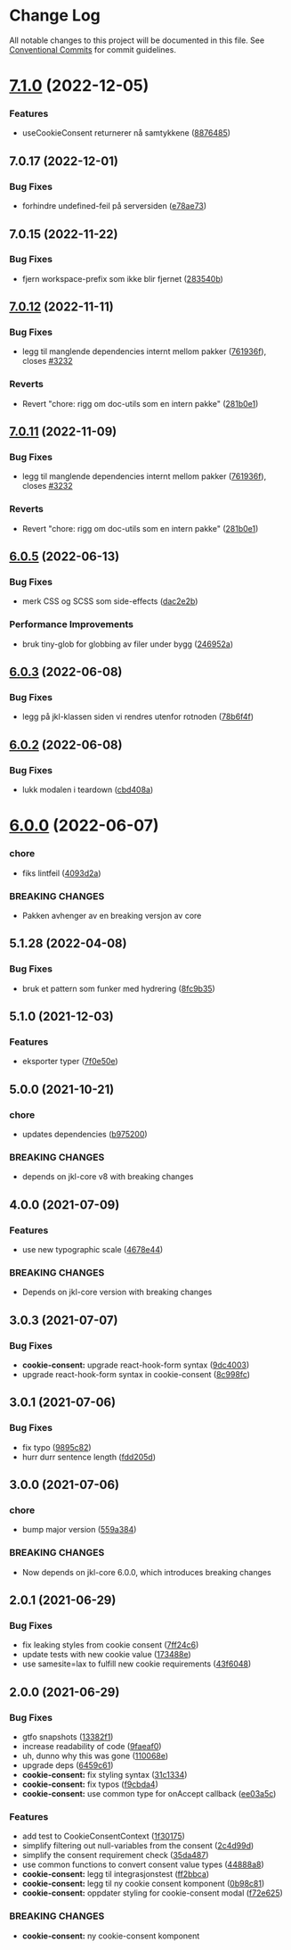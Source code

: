 # Change Log

All notable changes to this project will be documented in this file.
See [Conventional Commits](https://conventionalcommits.org) for commit guidelines.

# [7.1.0](https://github.com/fremtind/jokul/compare/@fremtind/jkl-cookie-consent-react@7.0.17...@fremtind/jkl-cookie-consent-react@7.1.0) (2022-12-05)

### Features

-   useCookieConsent returnerer nå samtykkene ([8876485](https://github.com/fremtind/jokul/commit/88764857a40b329c03663591328b5675eb15abc2))

## 7.0.17 (2022-12-01)

### Bug Fixes

-   forhindre undefined-feil på serversiden ([e78ae73](https://github.com/fremtind/jokul/commit/e78ae736af43d671a17707c0e18fbd8dbf3bef67))

## 7.0.15 (2022-11-22)

### Bug Fixes

-   fjern workspace-prefix som ikke blir fjernet ([283540b](https://github.com/fremtind/jokul/commit/283540b45f1fe557168eede3ca3637077a10a15b))

## [7.0.12](https://github.com/fremtind/jokul/compare/@fremtind/jkl-cookie-consent-react@7.0.10...@fremtind/jkl-cookie-consent-react@7.0.12) (2022-11-11)

### Bug Fixes

-   legg til manglende dependencies internt mellom pakker ([761936f](https://github.com/fremtind/jokul/commit/761936ff2ecdf7338dcddb7f33e984f229cef48b)), closes [#3232](https://github.com/fremtind/jokul/issues/3232)

### Reverts

-   Revert "chore: rigg om doc-utils som en intern pakke" ([281b0e1](https://github.com/fremtind/jokul/commit/281b0e1d7f0c6b077da45c7dd9f98a6fb218675a))

## [7.0.11](https://github.com/fremtind/jokul/compare/@fremtind/jkl-cookie-consent-react@7.0.10...@fremtind/jkl-cookie-consent-react@7.0.11) (2022-11-09)

### Bug Fixes

-   legg til manglende dependencies internt mellom pakker ([761936f](https://github.com/fremtind/jokul/commit/761936ff2ecdf7338dcddb7f33e984f229cef48b)), closes [#3232](https://github.com/fremtind/jokul/issues/3232)

### Reverts

-   Revert "chore: rigg om doc-utils som en intern pakke" ([281b0e1](https://github.com/fremtind/jokul/commit/281b0e1d7f0c6b077da45c7dd9f98a6fb218675a))

## [6.0.5](https://github.com/fremtind/jokul/compare/@fremtind/jkl-cookie-consent-react@6.0.4...@fremtind/jkl-cookie-consent-react@6.0.5) (2022-06-13)

### Bug Fixes

-   merk CSS og SCSS som side-effects ([dac2e2b](https://github.com/fremtind/jokul/commit/dac2e2b5f4d1b31485821bf6ad8ec4c7c2769cca))

### Performance Improvements

-   bruk tiny-glob for globbing av filer under bygg ([246952a](https://github.com/fremtind/jokul/commit/246952ae75afe20bcf0d007a0a068b76b114f9a6))

## [6.0.3](https://github.com/fremtind/jokul/compare/@fremtind/jkl-cookie-consent-react@5.1.37...@fremtind/jkl-cookie-consent-react@6.0.3) (2022-06-08)

### Bug Fixes

-   legg på jkl-klassen siden vi rendres utenfor rotnoden ([78b6f4f](https://github.com/fremtind/jokul/commit/78b6f4f7769db5b27d429207a212da685fd1e407))

## [6.0.2](https://github.com/fremtind/jokul/compare/@fremtind/jkl-cookie-consent-react@6.0.1...@fremtind/jkl-cookie-consent-react@6.0.2) (2022-06-08)

### Bug Fixes

-   lukk modalen i teardown ([cbd408a](https://github.com/fremtind/jokul/commit/cbd408a9360454ce23149c0dcbf3499d9cd40c13))

# [6.0.0](https://github.com/fremtind/jokul/compare/@fremtind/jkl-cookie-consent-react@5.1.35...@fremtind/jkl-cookie-consent-react@6.0.0) (2022-06-07)

### chore

-   fiks lintfeil ([4093d2a](https://github.com/fremtind/jokul/commit/4093d2a2ae7bbe0d30de882b9f5d144e8e77cede))

### BREAKING CHANGES

-   Pakken avhenger av en breaking versjon av core

## 5.1.28 (2022-04-08)

### Bug Fixes

-   bruk et pattern som funker med hydrering ([8fc9b35](https://github.com/fremtind/jokul/commit/8fc9b35876fe89c56aab2eb5d3f28765181af8bb))

## 5.1.0 (2021-12-03)

### Features

-   eksporter typer ([7f0e50e](https://github.com/fremtind/jokul/commit/7f0e50ef491fc0ad9c3234cc12d992ebc6c8bce2))

## 5.0.0 (2021-10-21)

### chore

-   updates dependencies ([b975200](https://github.com/fremtind/jokul/commit/b97520045c02e4bcb44ebde159c60a7dff7f01d6))

### BREAKING CHANGES

-   depends on jkl-core v8 with breaking changes

## 4.0.0 (2021-07-09)

### Features

-   use new typographic scale ([4678e44](https://github.com/fremtind/jokul/commit/4678e4443e7009c5fcde2bfeb977d119aed6895f))

### BREAKING CHANGES

-   Depends on jkl-core version with breaking changes

## 3.0.3 (2021-07-07)

### Bug Fixes

-   **cookie-consent:** upgrade react-hook-form syntax ([9dc4003](https://github.com/fremtind/jokul/commit/9dc40034c233af8024d6f5e1467cc88d5fb69428))
-   upgrade react-hook-form syntax in cookie-consent ([8c998fc](https://github.com/fremtind/jokul/commit/8c998fce89979fd4864b5b46b27b957adb4e0e2a))

## 3.0.1 (2021-07-06)

### Bug Fixes

-   fix typo ([9895c82](https://github.com/fremtind/jokul/commit/9895c82e9383b3c2a24440727d920c9ab9408b96))
-   hurr durr sentence length ([fdd205d](https://github.com/fremtind/jokul/commit/fdd205d179a03765a37828a98b424ffff35f2742))

## 3.0.0 (2021-07-06)

### chore

-   bump major version ([559a384](https://github.com/fremtind/jokul/commit/559a384a5315931ad2ea7acc8328b383acbdbd8b))

### BREAKING CHANGES

-   Now depends on jkl-core 6.0.0, which introduces breaking changes

## 2.0.1 (2021-06-29)

### Bug Fixes

-   fix leaking styles from cookie consent ([7ff24c6](https://github.com/fremtind/jokul/commit/7ff24c6e54c3f41a6779fa450b8a84566eb58e60))
-   update tests with new cookie value ([173488e](https://github.com/fremtind/jokul/commit/173488ea4d25b5d2f37f1e6d227ee839b9e478f1))
-   use samesite=lax to fulfill new cookie requirements ([43f6048](https://github.com/fremtind/jokul/commit/43f6048d6d3e5f120a21b28c1670fc5d2864bf70))

## 2.0.0 (2021-06-29)

### Bug Fixes

-   gtfo snapshots ([13382f1](https://github.com/fremtind/jokul/commit/13382f192be2d64a8ed64097ea4ba74f1c80399b))
-   increase readability of code ([9faeaf0](https://github.com/fremtind/jokul/commit/9faeaf092a26d736b546c09e02e8cc175679af64))
-   uh, dunno why this was gone ([110068e](https://github.com/fremtind/jokul/commit/110068eff8d5ba6b3e2b329af97d9aabe39dd26f))
-   upgrade deps ([6459c61](https://github.com/fremtind/jokul/commit/6459c61d9a912a026734b7d66efe0cc8cfa91335))
-   **cookie-consent:** fix styling syntax ([31c1334](https://github.com/fremtind/jokul/commit/31c13346b627fc11578bc65f1e02a8663834bdab))
-   **cookie-consent:** fix typos ([f9cbda4](https://github.com/fremtind/jokul/commit/f9cbda4ad974d22e090cc9b6615600effdc0a8fc))
-   **cookie-consent:** use common type for onAccept callback ([ee03a5c](https://github.com/fremtind/jokul/commit/ee03a5c79320920a56a5042c5fa607afbe726590))

### Features

-   add test to CookieConsentContext ([1f30175](https://github.com/fremtind/jokul/commit/1f301751c9ed9ba4ccf9c01766dd2f826d9ad9e1))
-   simplify filtering out null-variables from the consent ([2c4d99d](https://github.com/fremtind/jokul/commit/2c4d99dc1575f85d0f019a9ff7b6146b473b648d))
-   simplify the consent requirement check ([35da487](https://github.com/fremtind/jokul/commit/35da48778eb338edbbe95834ab186111dc87e49a))
-   use common functions to convert consent value types ([44888a8](https://github.com/fremtind/jokul/commit/44888a8e63e125365818e01c46b1876d05e5a093))
-   **cookie-consent:** legg til integrasjonstest ([ff2bbca](https://github.com/fremtind/jokul/commit/ff2bbcad2ca1e054488221fbbbebec2d24b0d8ba))
-   **cookie-consent:** legg til ny cookie consent komponent ([0b98c81](https://github.com/fremtind/jokul/commit/0b98c81b85fff720aba27428ec673e07cf938b8f))
-   **cookie-consent:** oppdater styling for cookie-consent modal ([f72e625](https://github.com/fremtind/jokul/commit/f72e6250f6b6a596f2f631ebdc664a524ae70a66))

### BREAKING CHANGES

-   **cookie-consent:** ny cookie-consent komponent

